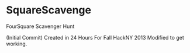 SquareScavenge
==============

FourSquare Scavenger Hunt

(Initial Commit) Created in 24 Hours For Fall HackNY 2013
Modified to get working.
